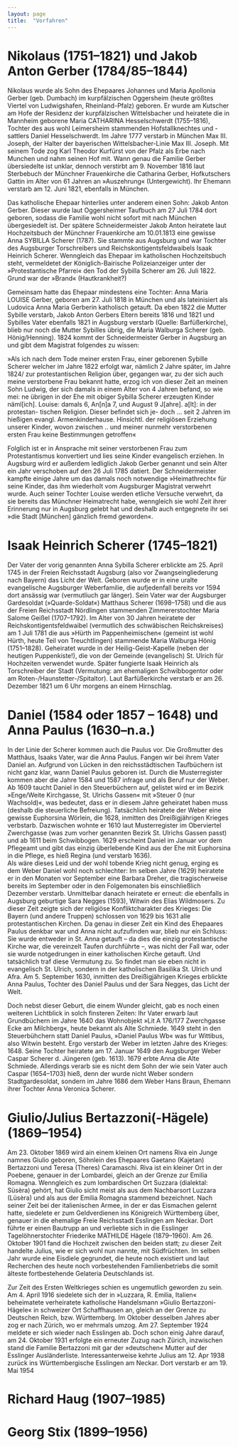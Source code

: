 ```yaml
---
layout: page
title:  "Vorfahren"
---
```


# Nikolaus (1751–1821) und Jakob Anton Gerber (1784/85–1844)

Nikolaus wurde als Sohn des Ehepaares Johannes und Maria Apollonia Gerber (geb. Dumbach) im kurpfälzischen Oggersheim (heute größtes Viertel von Ludwigshafen, Rheinland-Pfalz) geboren.
Er wurde am Kutscher am Hofe der Residenz der kurpfälzischen Wittelsbacher und heiratete die in Mannheim geborene Maria CATHARINA Hesselschwerdt (1755–1816), Tochter des aus wohl Leimersheim stammenden Hofstallknechtes und -sattlers Daniel Hesselschwerdt.
Im Jahre 1777 verstarb in München Max III. Joseph, der Halter der bayerischen Wittelsbacher-Linie Max III. Joseph. Mit seinem Tode zog Karl Theodor Kurfürst von der Pfalz als Erbe nach Munchen und nahm seinen Hof mit. 
Wann genau die Familie Gerber übersiedelte ist unklar, dennoch verstirbt am 9. November 1816 laut Sterbebuch der Münchner Frauenkirche die Catharina Gerber, Hofkutschers Gattin im Alter von 61 Jahren an »Auszehrung« (Untergewicht). Ihr Ehemann verstarb am 12. Juni 1821, ebenfalls in München.

Das katholische Ehepaar hinterlies unter anderem einen Sohn: Jakob Anton Gerber. Dieser wurde laut Oggersheimer Taufbuch am 27 Juli 1784 dort geboren, sodass die Familie wohl nicht sofort mit nach München übergesiedelt ist.
Der spätere Schneidermeister Jakob Anton heiratete laut Hochzeitsbuch der Münchner Frauenkirche am 10.01.1813 eine gewisse Anna SYBILLA Scherer (1787). Sie stammte aus Augsburg und war Tochter des Augsburger Torschreibers und Reichskontigentsfeldwaibels Isaak Heinrich Scherer. 
Wenngleich das Ehepaar im katholischen Hochzeitsbuch steht, vermeldetet der Königlich-Bairische Polizeianzeiger unter der »Protestantische Pfarrei« den Tod der Sybilla Scherer am 26. Juli 1822. Grund war der »Brand« (Hautkrankheit?)

Gemeinsam hatte das Ehepaar mindestens eine Tochter: Anna Maria LOUISE Gerber, geboren am 27. Juli 1818 in München und als lateinisiert als Ludovica Anna Maria Gerberin katholisch getauft. Da eben 1822 die Mutter Sybille verstarb, Jakob Anton Gerbers Eltern bereits 1816 und 1821 und Sybilles Vater ebenfalls 1821 in Augsburg verstarb (Quelle: Barfüßerkirche), blieb nur noch
die Mutter Sybilles übrig, die Maria Walburga Scherer (geb. Hönig/Henning). 1824 kommt der Schneidermeister Gerber in Augsburg an und gibt dem Magistrat folgendes zu wissen:

»Als ich nach dem Tode meiner ersten Frau, einer geborenen Sybille Scherer welcher im Jahre 1822 erfolgt war, nämlich 2 Jahre später, im Jahre 1824/ zur protestantischen Religion über, gegangen war, zu der sich auch meine verstorbene Frau bekannt hatte, erzog ich von dieser Zeit an meinen Sohn Ludwig, der sich damals in einem Alter von 4 Jahren befand, so wie mei: ne übrigen in der Ehe mit obiger Sybilla Scherer erzeugten Kinder näml[ich]. Louise: damals 6, An[n]a 7, und August 9 J[ahre]. a[lt]: in der protestan- tischen Religion. Dieser befindet sich je- doch … seit 2 Jahren im hießigen evangl. Armenkinderhause. Hinsichtl. der religiösen Erziehung unserer Kinder, wovon zwischen .. und meiner nunmehr verstorbenen ersten Frau keine Bestimmungen getroffen«

Folglich ist er in Ansprache mit seiner verstorbenen Frau zum Protestantismus konvertiert und lies seine Kinder evangelisch erziehen. In Augsburg wird er außerdem ledliglich Jakob Gerber genannt und sein Alter ein Jahr verschoben auf den 26 Juli 1785 datiert. 
Der Schneidermeister kampfte einige Jahre um das damals noch notwendige »Heimathrecht« für seine Kinder, das ihm wiederholt vom Augsburger Magistrat verwehrt wurde. Auch seiner Tochter Louise werden etliche Versuche verwehrt, da sie bereits das Münchner Heimatrecht habe, wenngleich sie wohl Zeit ihrer Erinnerung nur in Augsburg gelebt hat und deshalb auch entgegnete ihr sei »die Stadt [München] gänzlich fremd geworden«.

# Isaak Heinrich Scherer (1745–1821)

Der Vater der vorig genannten Anna Sybilla Scherer erblickte am 25. April 1745 in der Freien Reichsstadt Augsburg (also vor Zwangseingliederung nach Bayern) das Licht der Welt. Geboren wurde er in eine uralte evangelische Augsburger Weberfamilie, die aufjedenfall bereits vor 1594 dort ansässig war (vermutliuch gar länger). 
Sein Vater war der Augsburger Gardesoldat (»Quarde-Soldat«) Matthaus Scherer (1698–1758) und die aus der Freien Reichsstadt Nördlingen stammenden Zimmererstochter Maria Salome Geißel (1707–1792). Im Alter von 30 Jahren heiratete der Reichskontigentsfeldwaibel (vermutlich des schwäbischen Reichskreises) am 1 Juli 1781 die aus »Hürth im Pappenheimischen« (gemeint ist wohl Hürth, heute Teil von Treuchtlingen) stammende Maria Walburga Hönig (1751–1828). 
Geheiratet wurde in der Heilig-Geist-Kapelle (neben der heutigen Puppenkiste!), die von der Gemeinde (evangelisch) St. Ulrich für Hochzeiten verwendet wurde. Später fungierte Isaak Heinrich als Torschreiber der Stadt (Vermutung: am ehemaligen Schwibbogentor oder am Roten-/Haunstetter-/Spitaltor). Laut Barfüßerkirche verstarb er am 26. Dezember 1821 um 6 Uhr morgens an einem Hirnschlag.  

# Daniel (1584 oder 1857 – 1648) und Anna Paulus (1630–n.a.)

In der Linie der Scherer kommen auch die Paulus vor. Die Großmutter des Matthäus, Isaaks Vater, war die Anna Paulus. Fangen wir bei ihrem Vater Daniel an.
Aufgrund von Lücken in den reichsstädtischen Taufbüchern ist nicht ganz klar, wann Daniel Paulus geboren ist. Durch die Musterregister kommen aber die Jahre 1584 und 1587 infrage und als Beruf nur der Weber. 
Ab 1609 taucht Daniel in den Steuerbüchern auf, gelistet wird er im Bezirk »Enge/Weite Kirchgasse, St. Ulrichs Gassen« mit »Steuer 0 (nur Wachsold)«, was bedeutet, dass er in diesem Jahre geheiratet haben muss (deshalb die steuerliche Befreiung). Tatsächlich heiratete der Weber eine gewisse Euphorsina Wörlein, die 1628, inmitten des Dreißigjährigen Krieges verbstarb. Dazwischen wohnte er 1610 laut Musterregister im Oberviertel Zwerchgasse (was zum vorher genannten Bezirk St. Ulrichs Gassen passt) und ab 1611 beim Schwibbogen. 
1629 erscheint Daniel im Januar vor dem Pflegeamt und gibt das einzig überlebende Kind aus der Ehe mit Euphorsina in die Pflege, es hieß Regina (und verstarb 1636).  
Als wäre dieses Leid und der wohl tobende Krieg nicht genug, erging es dem Weber Daniel wohl noch schlechter: Im selben Jahre (1629) heiratete er in den Monaten vor September eine Barbara Dreher, die tragischerweise bereits im September oder in den Folgemonaten bis einschließlich Dezember verstarb. Unmittelbar danach heiratete er erneut: die ebenfalls in Augsburg geburtige Sara Negges (1593), Witwin des Elias Wildmosers. 
Zu dieser Zeit zeigte sich der religiöse Konfliktcharakter des Krieges: Die Bayern (und andere Truppen) schlossen von 1629 bis 1631 alle protestantischen Kirchen. Da genau in dieser Zeit ein Kind des Ehepaares Paulus denkbar war und Anna nicht aufzufinden war, blieb nur ein Schluss: Sie wurde entweder in St. Anna getauft – da dies die einzig protestantische Kirche war, die vereinzelt Taufen durchführte –, was nicht der Fall war, oder sie wurde notgedrungen in einer katholischen Kirche getauft.
Und tatsächlich traf diese Vermutung zu. So findet man sie eben nicht in evangelisch St. Ulrich, sondern in der katholischen Basilika St. Ulrich und Afra. Am 5. September 1630, inmitten des Dreißigjährigen Krieges erblickte Anna Paulus, Tochter des Daniel Paulus und der Sara Negges, das Licht der Welt.

Doch nebst dieser Geburt, die einem Wunder gleicht, gab es noch einen weiteren Lichtblick in solch finsteren Zeiten: Ihr Vater erwarb laut Grundbüchern im Jahre 1640 das Wohnobjekt »Lit A 176/177 Zwerchgasse Ecke am Milchberg«, heute bekannt als Alte Schmiede. 1649 steht in den Steuerbühchern statt Daniel Paulus, »Daniel Paulus Wb« was fur Wittibus, also Witwin besteht. Ergo verstarb der Weber im letzten Jahre des Krieges: 1648.
Seine Tochter heiratete am 17. Januar 1649 den Augsburger Weber Caspar Scherer d. Jüngeren (geb. 1613). 1679 erbte Anna die Alte Schmiede. Allerdings verarb sie es nicht dem Sohn der wie sein Vater auch Caspar (1654–1703) hieß, denn der wurde nicht Weber sondern Stadtgardesoldat, sondern im Jahre 1686 dem Weber Hans Braun, Ehemann ihrer Tochter Anna Veronica Scherer. 

# Giulio/Julius Bertazzoni(-Hägele) (1869–1954)
Am 23. Oktober 1869 wird ain einem kleinen Ort namens Riva ein  Junge namnes Giulio geboren, Söhnlein des Ehepaares Gaetano (Kajetan) Bertazzoni und Teresa (Theres) Caramaschi. Riva ist ein kleiner Ort in der Poebene, genauer in der Lombardei, gleich an der Grenze zur Emilia Romagna. Wenngleich es zum lombardischen Ort Suzzara (dialektal: Süsèra) gehört, hat Giulio sicht meist als aus dem Nachbarsort Luzzara (Lüsèra) und als aus der Emilia Romagna stammend bezeichnet. Nach seiner Zeit bei der italienischen Armee, in der er das Eismachen gelernt hatte, siedelete er zum Geldverdienen ins Königreich Württemberg über, genauer in die ehemalige Freie Reichsstadt Esslingen am Neckar. Dort führte er einen Bautrupp an und verliebte sich in die Esslinger Tagelöhnerstochter Friederike MATHILDE Hägele (1879–1960). Am 26. Oktober 1901 fand die Hochzeit zwischen den beiden statt; zu dieser Zeit handelte Julius, wie er sich wohl nun nannte, mit Südfrüchten. Im selben Jahr wurde eine Eisdiele gegrundet, die heute noch existiert und laut Recherchen des heute noch vorbestehenden Familienbetriebs die somit älteste fortbestehende Gelateria Deutschlands ist.

Zur Zeit des Ersten Weltkrieges schien es ungemutlich geworden zu sein. Am 4. April 1916 siedelete sich der in »Luzzara, R. Emilia, Italien« beheimatete verheiratete katholische Handelsmann »Giulio Bertazzoni-Hägele« in schweizer Ort Schaffhausen an, gleich an der Grenze zu Deutschen Reich, bzw. Württemberg. Im Oktober desselben Jahres aber zog er nach Zürich, wo er mehrmals umzog. Am 27. September 1924 meldete er sich wieder nach Esslingen ab.
Doch schon einig Jahre darauf, am 24. Oktober 1931 erfolgte ein erneuter Zuzug nach Zürich, inzwischen stand die Familie Bertazzoni mit gar der »deutschen« Mutter auf der Esslinger Ausländerliste. Interessanterweise kehrte Julius am 12. Apr 1938 zurück ins Württembergische Esslingen am Neckar. Dort verstarb er am 19. Mai 1954

# Richard Haug (1907–1985)

# Georg Stix (1899–1956)

